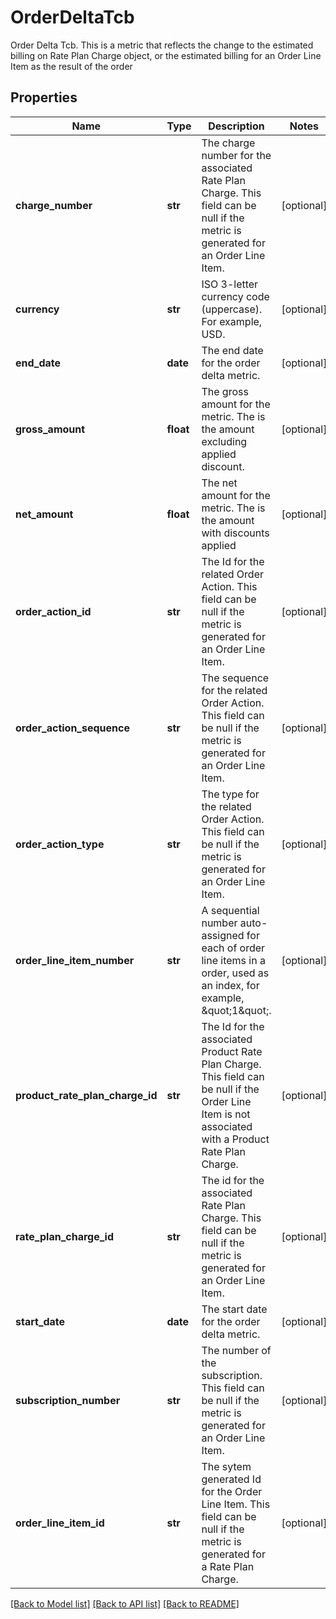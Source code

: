 # OrderDeltaTcb

Order Delta Tcb. This is a metric that reflects the change to the estimated billing on Rate Plan Charge object, or the estimated billing for an Order Line Item as the result of the order 
## Properties
Name | Type | Description | Notes
------------ | ------------- | ------------- | -------------
**charge_number** | **str** | The charge number for the associated Rate Plan Charge. This field can be null if the metric is generated for an Order Line Item.  | [optional] 
**currency** | **str** | ISO 3-letter currency code (uppercase). For example, USD.  | [optional] 
**end_date** | **date** | The end date for the order delta metric.  | [optional] 
**gross_amount** | **float** | The gross amount for the metric. The is the amount excluding applied discount.  | [optional] 
**net_amount** | **float** | The net amount for the metric. The is the amount with discounts applied  | [optional] 
**order_action_id** | **str** | The Id for the related Order Action. This field can be null if the metric is generated for an Order Line Item.  | [optional] 
**order_action_sequence** | **str** | The sequence for the related Order Action. This field can be null if the metric is generated for an Order Line Item.  | [optional] 
**order_action_type** | **str** | The type for the related Order Action. This field can be null if the metric is generated for an Order Line Item.  | [optional] 
**order_line_item_number** | **str** | A sequential number auto-assigned for each of order line items in a order, used as an index, for example, \&quot;1\&quot;.  | [optional] 
**product_rate_plan_charge_id** | **str** | The Id for the associated Product Rate Plan Charge. This field can be null if the Order Line Item is not associated with a Product Rate Plan Charge.  | [optional] 
**rate_plan_charge_id** | **str** | The id for the associated Rate Plan Charge. This field can be null if the metric is generated for an Order Line Item.  | [optional] 
**start_date** | **date** | The start date for the order delta metric.  | [optional] 
**subscription_number** | **str** | The number of the subscription. This field can be null if the metric is generated for an Order Line Item.  | [optional] 
**order_line_item_id** | **str** | The sytem generated Id for the Order Line Item. This field can be null if the metric is generated for a Rate Plan Charge.  | [optional] 

[[Back to Model list]](../README.md#documentation-for-models) [[Back to API list]](../README.md#documentation-for-api-endpoints) [[Back to README]](../README.md)



